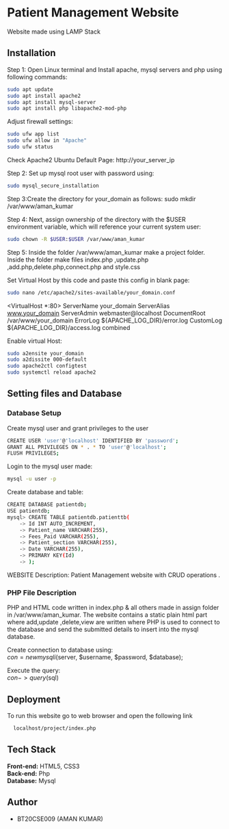 [//]: <> (Question 1)
# Patient Management Website
Website made using LAMP Stack

## Installation
Step 1: Open Linux terminal and Install
apache, mysql servers and php using following commands:

```bash
sudo apt update
sudo apt install apache2
sudo apt install mysql-server
sudo apt install php libapache2-mod-php
```
Adjust firewall settings:
```bash
sudo ufw app list
sudo ufw allow in "Apache"
sudo ufw status
```
Check Apache2 Ubuntu Default Page:
http://your_server_ip

Step 2: Set up mysql root user with password using:
```bash
sudo mysql_secure_installation
```


Step 3:Create the directory for your_domain as follows:
sudo mkdir /var/www/aman_kumar

Step 4: Next, assign ownership of the directory with the $USER environment variable, which will reference your current system user:
```bash
sudo chown -R $USER:$USER /var/www/aman_kumar
```

Step 5: Inside the folder /var/www/aman_kumar make a project folder.
Inside the folder make files index.php  ,update.php ,add.php,delete.php,connect.php and style.css

Set Virtual Host by this code and paste this config in blank page:
```bash
sudo nano /etc/apache2/sites-available/your_domain.conf
```
<VirtualHost *:80>
    ServerName your_domain
    ServerAlias www.your_domain
    ServerAdmin webmaster@localhost
    DocumentRoot /var/www/your_domain
    ErrorLog ${APACHE_LOG_DIR}/error.log
    CustomLog ${APACHE_LOG_DIR}/access.log combined
</VirtualHost>

Enable virtual Host:
```bash
sudo a2ensite your_domain
sudo a2dissite 000-default
sudo apache2ctl configtest
sudo systemctl reload apache2
```

## Setting files and Database
### Database Setup
Create mysql user and grant privileges to the user
```bash
CREATE USER 'user'@'localhost' IDENTIFIED BY 'password';
GRANT ALL PRIVILEGES ON * . * TO 'user'@'localhost';
FLUSH PRIVILEGES;
```
Login to the mysql user made:
```bash
mysql -u user -p
```
Create database and table:
```bash
CREATE DATABASE patientdb;
USE patientdb;
mysql> CREATE TABLE patientdb.patienttb(
    -> Id INT AUTO_INCREMENT,
    -> Patient_name VARCHAR(255),
    -> Fees_Paid VARCHAR(255),
    -> Patient_section VARCHAR(255),
    -> Date VARCHAR(255),
    -> PRIMARY KEY(Id)
    -> );
```

WEBSITE Description:
Patient Management website with CRUD operations .

### PHP File Description
PHP and HTML code written in index.php & all others made in assign folder in /var/www/aman_kumar.
The website contains a static plain html part where add,update ,delete,view are written where PHP is used to connect to the database and send the submitted  details to insert into the mysql database.

Create connection to database using: \
$con = new mysqli($server, $username, $password, $database);

Execute the query: \
$con->query($sql)



## Deployment
To run this website go to web browser and open the following link
```bash
  localhost/project/index.php
```
## Tech Stack
**Front-end:** HTML5, CSS3 \
**Back-end:** Php \
**Database:** Mysql

## Author
- BT20CSE009 (AMAN KUMAR)
